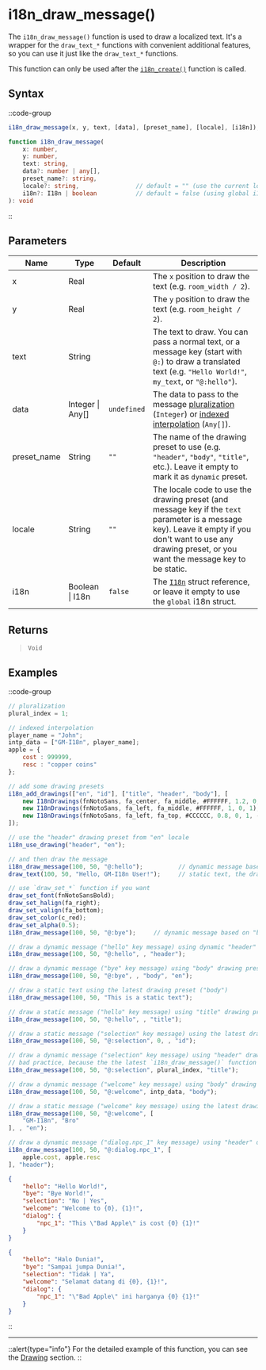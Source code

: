 # i18n_draw_message()

The `i18n_draw_message()` function is used to draw a localized text. It's a wrapper for the `draw_text_*` functions with convenient additional features, so you can use it just like the `draw_text_*` functions.

This function can only be used after the [`i18n_create()`](/v1/api-reference/functions/i18n-create) function is called.

## Syntax

::code-group
```js [Usage]
i18n_draw_message(x, y, text, [data], [preset_name], [locale], [i18n]);
```

```ts [Signature]
function i18n_draw_message(
    x: number,
    y: number,
    text: string,
    data?: number | any[],
    preset_name?: string,
    locale?: string,                // default = "" (use the current locale)
    i18n?: I18n | boolean           // default = false (using global i18n struct)
): void
```
::

## Parameters

| Name        | Type              | Default      | Description |
|-------------|-------------------|--------------|-------------|
| x           | Real              |              | The `x` position to draw the text (e.g. `room_width / 2`). |
| y           | Real              |              | The `y` position to draw the text (e.g. `room_height / 2`). |
| text        | String            |              | The text to draw. You can pass a normal text, or a message key (start with `@:`) to draw a translated text (e.g. `"Hello World!"`, `my_text`, or `"@:hello"`). |
| data        | Integer \| Any\[] | `undefined`  | The data to pass to the message [pluralization](/v1/usage/pluralization) (`Integer`) or [indexed interpolation](/v1/usage/interpolation) (`Any[]`). |
| preset_name | String            | `""`         | The name of the drawing preset to use (e.g. `"header"`, `"body"`, `"title"`, etc.). Leave it empty to mark it as `dynamic` preset. |
| locale      | String            | `""`         | The locale code to use the drawing preset (and message key if the `text` parameter is a message key). Leave it empty if you don't want to use any drawing preset, or you want the message key to be static. |
| i18n        | Boolean \| I18n | `false`      | The [`I18n`](/v1/api-reference/functions/i18n-create) struct reference, or leave it empty to use the `global` i18n struct. |

## Returns

> `Void`

## Examples

::code-group
```js [Create Event]
// pluralization
plural_index = 1;

// indexed interpolation
player_name = "John";
intp_data = ["GM-I18n", player_name];
apple = {
    cost : 999999,
    resc : "copper coins"
};

// add some drawing presets
i18n_add_drawings(["en", "id"], ["title", "header", "body"], [
    new I18nDrawings(fnNotoSans, fa_center, fa_middle, #FFFFFF, 1.2, 0, 1),
    new I18nDrawings(fnNotoSans, fa_left, fa_middle, #FFFFFF, 1, 0, 1),
    new I18nDrawings(fnNotoSans, fa_left, fa_top, #CCCCCC, 0.8, 0, 1, -1, 700)
]);
```

```js [Draw/Draw GUI Event]
// use the "header" drawing preset from "en" locale
i18n_use_drawing("header", "en");

// and then draw the message
i18n_draw_message(100, 50, "@:hello");          // dynamic message based on "hello" key message
draw_text(100, 50, "Hello, GM-I18n User!");     // static text, the drawing preset still applied

// use `draw_set_*` function if you want
draw_set_font(fnNotoSansBold);
draw_set_halign(fa_right);
draw_set_valign(fa_bottom);
draw_set_color(c_red);
draw_set_alpha(0.5);
i18n_draw_message(100, 50, "@:bye");     // dynamic message based on "bye" key message, but with custom drawing configuration

// draw a dynamic message ("hello" key message) using dynamic "header" drawing preset
i18n_draw_message(100, 50, "@:hello", , "header");

// draw a dynamic message ("bye" key message) using "body" drawing preset on "en" locale
i18n_draw_message(100, 50, "@:bye", , "body", "en");

// draw a static text using the latest drawing preset ("body")
i18n_draw_message(100, 50, "This is a static text");

// draw a static message ("hello" key message) using "title" drawing preset in the current locale
i18n_draw_message(100, 50, "@:hello", , "title");

// draw a static message ("selection" key message) using the latest drawing preset on "id" with static pluralization
i18n_draw_message(100, 50, "@:selection", 0, , "id");

// draw a dynamic message ("selection" key message) using "header" drawing preset with dynamic pluralization based on the `plural_index` value
// bad practice, because the the latest `i18n_draw_message()` function already change the drawing preset to "title"
i18n_draw_message(100, 50, "@:selection", plural_index, "title");

// draw a dynamic message ("welcome" key message) using "body" drawing preset with indexed interpolation based on the `intp_data` value
i18n_draw_message(100, 50, "@:welcome", intp_data, "body");

// draw a static message ("welcome" key message) using the latest drawing preset on "en" with indexed interpolation
i18n_draw_message(100, 50, "@:welcome", [
    "GM-I18n", "Bro"
], , "en");

// draw a dynamic message ("dialog.npc_1" key message) using "header" drawing preset with indexed interpolation
i18n_draw_message(100, 50, "@:dialog.npc_1", [
    apple.cost, apple.resc
], "header");
```

```json [en.json]
{
    "hello": "Hello World!",
    "bye": "Bye World!",
    "selection": "No | Yes",
    "welcome": "Welcome to {0}, {1}!",
    "dialog": {
        "npc_1": "This \"Bad Apple\" is cost {0} {1}!"
    }
}
```

```json [id.json]
{
    "hello": "Halo Dunia!",
    "bye": "Sampai jumpa Dunia!",
    "selection": "Tidak | Ya",
    "welcome": "Selamat datang di {0}, {1}!",
    "dialog": {
        "npc_1": "\"Bad Apple\" ini harganya {0} {1}!"
    }
}
```
::

---

::alert{type="info"}
For the detailed example of this function, you can see the [Drawing](/v1/usage/drawing#direct-drawing) section.
::
